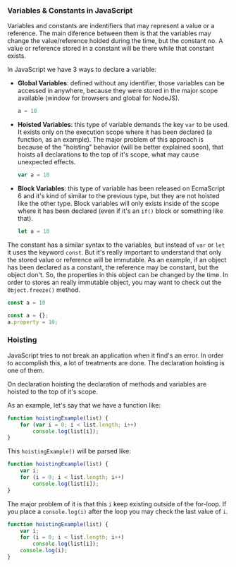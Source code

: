 ### Variables & Constants in JavaScript

Variables and constants are indentifiers that may represent a value or a reference. The main diference between them is that the variables may change the value/reference holded during the time, but the constant no. A value or reference stored in a constant will be there while that constant exists.

In JavaScript we have 3 ways to declare a variable:
- **Global Variables**: defined without any identifier, those variables can be accessed in anywhere, because they were stored in the major scope available (window for browsers and global for NodeJS).

    ```javascript
    a = 10
    ```

- **Hoisted Variables**: this type of variable demands the key ```var``` to be used. It exists only on the execution scope where it has been declared (a function, as an example). The major problem of this approach is because of the "hoisting" behavior (will be better explained soon), that hoists all declarations to the top of it's scope, what may cause unexpected effects.

    ```javascript
    var a = 10
    ```

- **Block Variables**: this type of variable has been released on EcmaScript 6 and it's kind of similar to the previous type, but they are not hoisted like the other type. Block variables will only exists inside of the scope where it has been declared (even if it's an ```if()``` block or something like that).
    
    ```javascript
    let a = 10
    ```

The constant has a similar syntax to the variables, but instead of ```var``` or ```let``` it uses the keyword ```const```. But it's really important to understand that only the stored value or reference will be immutable. As an example, if an object has been declared as a constant, the reference may be constant, but the object don't. So, the properties in this object can be changed by the time. In order to stores an really immutable object, you may want to check out the ```Object.freeze()``` method.


```javascript
const a = 10
```
            

```javascript
const a = {};
a.property = 10;
```

### Hoisting

JavaScript tries to not break an application when it find's an error. In order to accomplish this, a lot of treatments are done. The declaration hoisting is one of them.

On declaration hoisting the declaration of methods and variables are hoisted to the top of it's scope.

As an example, let's say that we have a function like:

```javascript
function hoistingExample(list) {
    for (var i = 0; i < list.length; i++)
        console.log(list[i]);
}
```
This ```hoistingExample()``` will be parsed like:

```javascript
function hoistingExample(list) {
    var i;
    for (i = 0; i < list.length; i++)
        console.log(list[i]);
}
```

The major problem of it is that this ```i``` keep existing outside of the for-loop. If you place a ```console.log(i)``` after the loop you may check the last value of ```i```.

```javascript
function hoistingExample(list) {
    var i;
    for (i = 0; i < list.length; i++)
        console.log(list[i]);
    console.log(i);
}
```